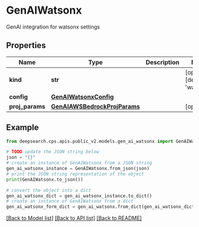 # GenAIWatsonx

GenAI integration for watsonx settings

## Properties

Name | Type | Description | Notes
------------ | ------------- | ------------- | -------------
**kind** | **str** |  | [optional] [default to 'watsonx']
**config** | [**GenAIWatsonxConfig**](GenAIWatsonxConfig.md) |  | 
**proj_params** | [**GenAIAWSBedrockProjParams**](GenAIAWSBedrockProjParams.md) |  | [optional] 

## Example

```python
from deepsearch.cps.apis.public_v2.models.gen_ai_watsonx import GenAIWatsonx

# TODO update the JSON string below
json = "{}"
# create an instance of GenAIWatsonx from a JSON string
gen_ai_watsonx_instance = GenAIWatsonx.from_json(json)
# print the JSON string representation of the object
print(GenAIWatsonx.to_json())

# convert the object into a dict
gen_ai_watsonx_dict = gen_ai_watsonx_instance.to_dict()
# create an instance of GenAIWatsonx from a dict
gen_ai_watsonx_form_dict = gen_ai_watsonx.from_dict(gen_ai_watsonx_dict)
```
[[Back to Model list]](../README.md#documentation-for-models) [[Back to API list]](../README.md#documentation-for-api-endpoints) [[Back to README]](../README.md)


